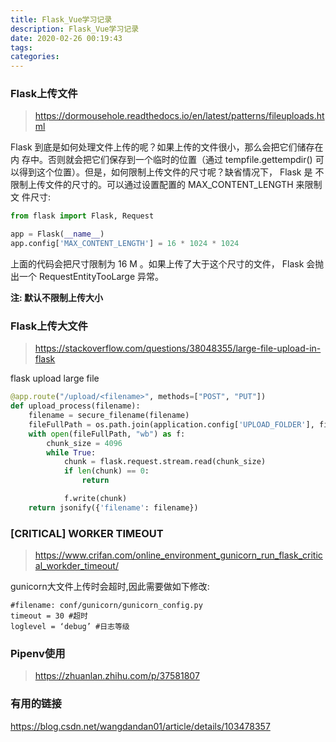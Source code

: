 ```yaml
---
title: Flask_Vue学习记录
description: Flask_Vue学习记录
date: 2020-02-26 00:19:43
tags:
categories:
---
```


### Flask上传文件
> https://dormousehole.readthedocs.io/en/latest/patterns/fileuploads.html

Flask 到底是如何处理文件上传的呢？如果上传的文件很小，那么会把它们储存在内 存中。否则就会把它们保存到一个临时的位置（通过 tempfile.gettempdir() 可以得到这个位置）。但是，如何限制上传文件的尺寸呢？缺省情况下， Flask 是 不限制上传文件的尺寸的。可以通过设置配置的 MAX_CONTENT_LENGTH 来限制文 件尺寸:
```python
from flask import Flask, Request

app = Flask(__name__)
app.config['MAX_CONTENT_LENGTH'] = 16 * 1024 * 1024
```
上面的代码会把尺寸限制为 16 M 。如果上传了大于这个尺寸的文件， Flask 会抛 出一个 RequestEntityTooLarge 异常。

**注: 默认不限制上传大小**

### Flask上传大文件
>https://stackoverflow.com/questions/38048355/large-file-upload-in-flask

flask upload large file
```python
@app.route("/upload/<filename>", methods=["POST", "PUT"])
def upload_process(filename):
    filename = secure_filename(filename)
    fileFullPath = os.path.join(application.config['UPLOAD_FOLDER'], filename)
    with open(fileFullPath, "wb") as f:
        chunk_size = 4096
        while True:
            chunk = flask.request.stream.read(chunk_size)
            if len(chunk) == 0:
                return

            f.write(chunk)
    return jsonify({'filename': filename})
```

### [CRITICAL] WORKER TIMEOUT
>https://www.crifan.com/online_environment_gunicorn_run_flask_critical_workder_timeout/

gunicorn大文件上传时会超时,因此需要做如下修改:
```shell
#filename: conf/gunicorn/gunicorn_config.py
timeout = 30 #超时
loglevel = ‘debug’ #日志等级
```
### Pipenv使用
> https://zhuanlan.zhihu.com/p/37581807

### 有用的链接
https://blog.csdn.net/wangdandan01/article/details/103478357
